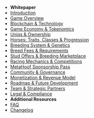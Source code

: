 - **Whitepaper**
- [Introduction](whitepaper.md "MetaHoof | The Whitepaper - Welcome to the Future of Digital Horse Racing")
- [Game Overview](game-overview.md "MetaHoof | The Whitepaper - Core Mechanics & Player Experience")
- [Blockchain & Technology](blockchain-technology.md "MetaHoof | The Whitepaper - Ultra.io Integration & Blockchain Infrastructure")
- [Game Economy & Tokenomics](game-economy.md "MetaHoof | The Whitepaper - Economy, Rewards & Tokenomics")
- [Uniqs & Ownership](uniqs.md "MetaHoof | The Whitepaper - Uniq NFT Standard & Digital Ownership")
- [Horses: Traits, Classes & Progression](horses.md "MetaHoof | The Whitepaper - Horse Bloodlines, Stats & Leveling System")
- [Breeding System & Genetics](breeding.md "MetaHoof | The Whitepaper - Breeding Mechanics, Bloodlines & Genetic Traits")
- [Breed Fees & Requirements](breed-fees.md "MetaHoof | The Whitepaper - Breeding Costs, Licenses & Restrictions")
- [Stud Offers & Breeding Marketplace](stud.md "MetaHoof | The Whitepaper - Public & Private Stud Offers")
- [Racing Mechanics & Competitions](racing-mechanics.md "MetaHoof | The Whitepaper - Race Formats, Track Conditions & Rewards")
- [MetaHoof Sponsorship Pass](sponsorship.md "MetaHoof | The Whitepaper - Advertisement & Race Sponsorship Opportunities")
- [Community & Governance](community-governance.md "MetaHoof | The Whitepaper - Decentralized Player Governance & Engagement")
- [Monetization & Revenue Model](monetization.md "MetaHoof | The Whitepaper - Revenue Streams, Fees & Prize Distribution")
- [Roadmap & Future Development](roadmap.md "MetaHoof | The Whitepaper - Development Timeline & Upcoming Features")
- [Team & Strategic Partners](team.md "MetaHoof | The Whitepaper - Founders, Development Team & Industry Partnerships")
- [Legal & Compliance](legal.md "MetaHoof | The Whitepaper - ANP Labs, Regulatory Compliance & Player Rights")
- **Additional Resources**
- [FAQ](faq.md "MetaHoof | FAQ - Frequently Asked Questions & Player Support")
- [Changelog](changelog.md "MetaHoof | Changelog - Latest Updates & Game Improvements")
